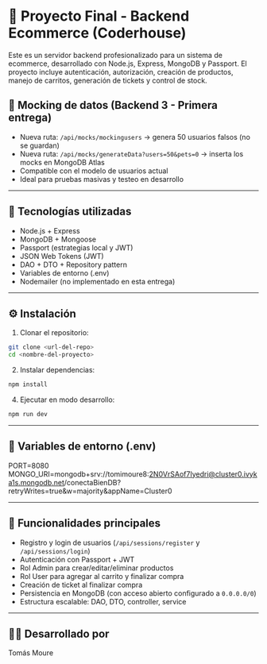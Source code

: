 # 🛒 Proyecto Final - Backend Ecommerce (Coderhouse)

Este es un servidor backend profesionalizado para un sistema de ecommerce, desarrollado con Node.js, Express, MongoDB y Passport. El proyecto incluye autenticación, autorización, creación de productos, manejo de carritos, generación de tickets y control de stock.

## 🧪 Mocking de datos (Backend 3 - Primera entrega)

- Nueva ruta: `/api/mocks/mockingusers` → genera 50 usuarios falsos (no se guardan)
- Nueva ruta: `/api/mocks/generateData?users=50&pets=0` → inserta los mocks en MongoDB Atlas
- Compatible con el modelo de usuarios actual
- Ideal para pruebas masivas y testeo en desarrollo

---

## 🚀 Tecnologías utilizadas

- Node.js + Express
- MongoDB + Mongoose
- Passport (estrategias local y JWT)
- JSON Web Tokens (JWT)
- DAO + DTO + Repository pattern
- Variables de entorno (.env)
- Nodemailer (no implementado en esta entrega)

---

## ⚙️ Instalación

1. Clonar el repositorio:
```bash
git clone <url-del-repo>
cd <nombre-del-proyecto>
```

2. Instalar dependencias:
```bash
npm install
```

4. Ejecutar en modo desarrollo:
```bash
npm run dev
```

---

## 📄 Variables de entorno (.env)

PORT=8080
MONGO_URI=mongodb+srv://tomimoure8:2N0VrSAof7Iyedri@cluster0.ivyka1s.mongodb.net/conectaBienDB?retryWrites=true&w=majority&appName=Cluster0

---

## 🧪 Funcionalidades principales

- Registro y login de usuarios (`/api/sessions/register` y `/api/sessions/login`)
- Autenticación con Passport + JWT
- Rol Admin para crear/editar/eliminar productos
- Rol User para agregar al carrito y finalizar compra
- Creación de ticket al finalizar compra
- Persistencia en MongoDB (con acceso abierto configurado a `0.0.0.0/0`)
- Estructura escalable: DAO, DTO, controller, service

---

## 🧑‍💻 Desarrollado por

Tomás Moure
